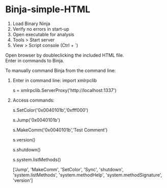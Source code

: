 ﻿# Binja-simple-HTML
1. Load Binary Ninja
2. Verify no errors in start-up
3. Open executable for analysis
4. Tools > Start server
5. View > Script console  (Ctrl + `)

Open browser by doubleclicking the included HTML file.  
Enter in commands to Binja.

To manually command Binja from the command line:
1. Enter in command line:
    import xmlrpclib

    s = xmlrpclib.ServerProxy('http://localhost:1337')

2. Access commands:

    s.SetColor('0x0040101b','0xfff000')

    s.Jump('0x0040101b')

    s.MakeComm('0x0040101b','Test Comment')

    s.version()

    s.shutdown()

    s.system.listMethods()

    ['Jump', 'MakeComm', 'SetColor', 'Sync', 'shutdown', 'system.listMethods', 'system.methodHelp', 'system.methodSignature', 'version']
